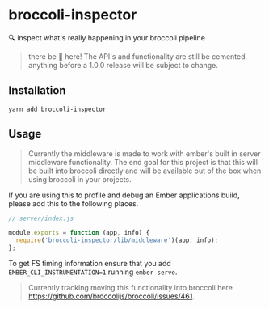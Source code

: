# broccoli-inspector

🔍 inspect what's really happening in your broccoli pipeline

> there be 🐲 here! The API's and functionality are still be cemented, anything before a 1.0.0 release will be subject to change.

## Installation

```
yarn add broccoli-inspector
```

## Usage

> Currently the middleware is made to work with ember's built in server middleware functionality. The end goal for this project is that this will be built into broccoli directly and will be available out of the box when using broccoli in your projects.

If you are using this to profile and debug an Ember applications build, please add this to the following places.

```js
// server/index.js

module.exports = function (app, info) {
  require('broccoli-inspector/lib/middleware')(app, info);
};
```

To get FS timing information ensure that you add `EMBER_CLI_INSTRUMENTATION=1` running `ember serve`.

> Currently tracking moving this functionality into broccoli here https://github.com/broccolijs/broccoli/issues/461.
